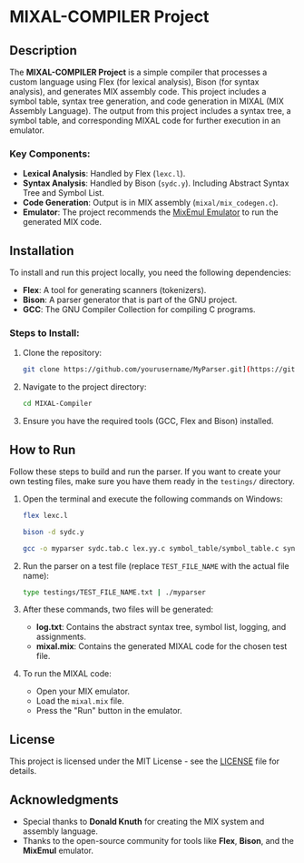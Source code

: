 # MIXAL-COMPILER Project

## Description
The **MIXAL-COMPILER Project** is a simple compiler that processes a custom language using Flex (for lexical analysis), Bison (for syntax analysis), and generates MIX assembly code. This project includes a symbol table, syntax tree generation, and code generation in MIXAL (MIX Assembly Language). The output from this project includes a syntax tree, a symbol table, and corresponding MIXAL code for further execution in an emulator.

### Key Components:
- **Lexical Analysis**: Handled by Flex (`lexc.l`).
- **Syntax Analysis**: Handled by Bison (`sydc.y`). Including Abstract Syntax Tree and Symbol List.
- **Code Generation**: Output is in MIX assembly (`mixal/mix_codegen.c`).
- **Emulator**: The project recommends the [MixEmul Emulator](https://github.com/rbergen/MixEmul) to run the generated MIX code.

## Installation
To install and run this project locally, you need the following dependencies:
- **Flex**: A tool for generating scanners (tokenizers).
- **Bison**: A parser generator that is part of the GNU project.
- **GCC**: The GNU Compiler Collection for compiling C programs.

### Steps to Install:
1. Clone the repository:
    ```bash
    git clone https://github.com/yourusername/MyParser.git](https://github.com/iHaz32/MIXAL-Compiler
    ```
2. Navigate to the project directory:
    ```bash
    cd MIXAL-Compiler
    ```

3. Ensure you have the required tools (GCC, Flex and Bison) installed.

## How to Run

Follow these steps to build and run the parser. If you want to create your own testing files, make sure you have them ready in the `testings/` directory.

1. Open the terminal and execute the following commands on Windows:

    ```bash
    flex lexc.l
    ```

    ```bash
    bison -d sydc.y
    ```

    ```bash
    gcc -o myparser sydc.tab.c lex.yy.c symbol_table/symbol_table.c syntax_tree/syntax_tree.c mixal/mix_codegen.c zyywrap.c
    ```

2. Run the parser on a test file (replace `TEST_FILE_NAME` with the actual file name):

    ```bash
    type testings/TEST_FILE_NAME.txt | ./myparser
    ```

3. After these commands, two files will be generated:
    - **log.txt**: Contains the abstract syntax tree, symbol list, logging, and assignments.
    - **mixal.mix**: Contains the generated MIXAL code for the chosen test file.

4. To run the MIXAL code:
    - Open your MIX emulator.
    - Load the `mixal.mix` file.
    - Press the "Run" button in the emulator.

## License
This project is licensed under the MIT License - see the [LICENSE](LICENSE) file for details.

## Acknowledgments
- Special thanks to **Donald Knuth** for creating the MIX system and assembly language.
- Thanks to the open-source community for tools like **Flex**, **Bison**, and the **MixEmul** emulator.
